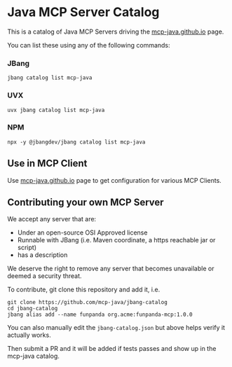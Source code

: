 # Java MCP Server Catalog

This is a catalog of Java MCP Servers driving the [mcp-java.github.io](https://mcp-java.github.io) page.

You can list these using any of the following commands:

### JBang

`jbang catalog list mcp-java`

### UVX 

`uvx jbang catalog list mcp-java`

### NPM

`npx -y @jbangdev/jbang catalog list mcp-java`

## Use in MCP Client

Use [mcp-java.github.io](https://mcp-java.github.io) page to get configuration for various MCP Clients.


## Contributing your own MCP Server

We accept any server that are:

- Under an open-source OSI Approved license
- Runnable with JBang (i.e. Maven coordinate, a https reachable jar or script)
- has a description

We deserve the right to remove any server that becomes unavailable or deemed a security threat.

To contribute, git clone this repository and add it, i.e.

```shell
git clone https://github.com/mcp-java/jbang-catalog
cd jbang-catalog
jbang alias add --name funpanda org.acme:funpanda-mcp:1.0.0
```

You can also manually edit the `jbang-catalog.json` but above helps verify it actually works.

Then submit a PR and it will be added if tests passes and show up in the mcp-java catalog.
